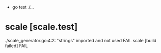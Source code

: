 + go test ./...
# scale [scale.test]
./scale_generator.go:4:2: "strings" imported and not used
FAIL	scale [build failed]
FAIL

